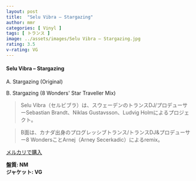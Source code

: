 ```yaml
---
layout: post
title:  "Selu Vibra – Stargazing"
author: mmr
categories: [ Vinyl ]
tags: [ トランス ]
image: ../assets/images/Selu Vibra – Stargazing.jpg
rating: 3.5
v-rating: VG
---
```


#### Selu Vibra – Stargazing

A. Stargazing (Original)

B. Stargazing (8 Wonders' Star Traveller Mix)

> Selu Vibra（セルビブラ）は、スウェーデンのトランスDJ/プロデューサーSebastian Brandt、Niklas Gustavsson、Ludvig Holmによるプロジェクト。

> B面は、カナダ出身のプログレッシブトランス/トランスDJ&プロデューサー8 WondersことArnej（Arney Secerkadic）によるremix。


[メルカリで購入](https://jp.mercari.com/item/m85964325673)

<div class="mt-4 mb-4 d-flex align-items-center">
<strong class="mr-1">盤質: NM</strong>
</div>
<div class="mt-4 mb-4 d-flex align-items-center">
<strong class="mr-1">ジャケット: VG</strong>
</div>
